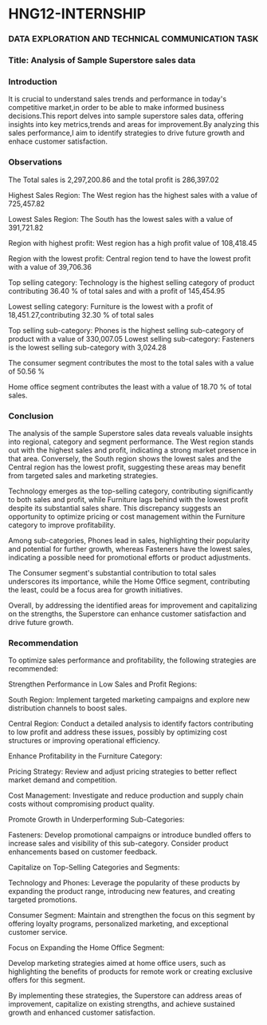 # HNG12-INTERNSHIP

### DATA EXPLORATION AND TECHNICAL COMMUNICATION TASK

### Title: Analysis of Sample Superstore sales data

### Introduction

It is crucial to understand sales trends and performance in today's competitive market,in order to be able to make informed business decisions.This report delves into sample superstore sales data, offering insights into key metrics,trends and areas for improvement.By analyzing this sales performance,I aim to identify strategies to drive future growth and enhace customer satisfaction.

### Observations
The Total sales is 2,297,200.86 and the total profit is 286,397.02

Highest Sales Region: The West region has the highest sales with a value of 725,457.82

Lowest Sales Region: The South has the lowest sales with a value of 391,721.82

Region with highest profit: West region has a high profit value of 108,418.45

Region with the lowest profit: Central region tend to have the lowest profit with a value of 39,706.36

Top selling category: Technology is the highest selling category of product contributing 36.40 % of total sales and with a profit of 145,454.95 

Lowest selling category: Furniture is the lowest with a profit of 18,451.27,contributing 32.30 % of total sales

Top selling sub-category: Phones is the highest selling sub-category of product with a value of 330,007.05
Lowest selling sub-category: Fasteners is the lowest selling sub-category with 3,024.28

The consumer segment contributes the most to the total sales with a value of  50.56 %

Home office segment contributes the least with a value of 18.70 % of total sales.

### Conclusion

The analysis of the sample Superstore sales data reveals valuable insights into regional, category and segment performance. The West region stands out with the highest sales and profit, indicating a strong market presence in that area. Conversely, the South region shows the lowest sales and the Central region has the lowest profit, suggesting these areas may benefit from targeted sales and marketing strategies.

Technology emerges as the top-selling category, contributing significantly to both sales and profit, while Furniture lags behind with the lowest profit despite its substantial sales share. This discrepancy suggests an opportunity to optimize pricing or cost management within the Furniture category to improve profitability.

Among sub-categories, Phones lead in sales, highlighting their popularity and potential for further growth, whereas Fasteners have the lowest sales, indicating a possible need for promotional efforts or product adjustments.

The Consumer segment's substantial contribution to total sales underscores its importance, while the Home Office segment, contributing the least, could be a focus area for growth initiatives.

Overall, by addressing the identified areas for improvement and capitalizing on the strengths, the Superstore can enhance customer satisfaction and drive future growth.

### Recommendation

To optimize sales performance and profitability, the following strategies are recommended:

Strengthen Performance in Low Sales and Profit Regions:

South Region: Implement targeted marketing campaigns and explore new distribution channels to boost sales.

Central Region: Conduct a detailed analysis to identify factors contributing to low profit and address these issues, possibly by optimizing cost structures or improving operational efficiency.

Enhance Profitability in the Furniture Category:

Pricing Strategy: Review and adjust pricing strategies to better reflect market demand and competition.

Cost Management: Investigate and reduce production and supply chain costs without compromising product quality.

Promote Growth in Underperforming Sub-Categories:

Fasteners: Develop promotional campaigns or introduce bundled offers to increase sales and visibility of this sub-category. Consider product enhancements based on customer feedback.

Capitalize on Top-Selling Categories and Segments:

Technology and Phones: Leverage the popularity of these products by expanding the product range, introducing new features, and creating targeted promotions.

Consumer Segment: Maintain and strengthen the focus on this segment by offering loyalty programs, personalized marketing, and exceptional customer service.

Focus on Expanding the Home Office Segment:

Develop marketing strategies aimed at home office users, such as highlighting the benefits of products for remote work or creating exclusive offers for this segment.

By implementing these strategies, the Superstore can address areas of improvement, capitalize on existing strengths, and achieve sustained growth and enhanced customer satisfaction.
